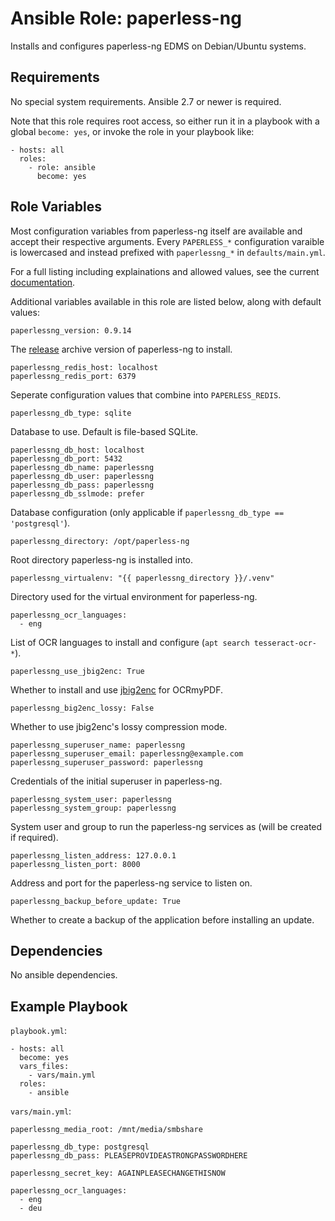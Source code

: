 Ansible Role: paperless-ng
==========================

Installs and configures paperless-ng EDMS on Debian/Ubuntu systems.

Requirements
------------

No special system requirements. Ansible 2.7 or newer is required.

Note that this role requires root access, so either run it in a playbook with a global `become: yes`, or invoke the role in your playbook like:

    - hosts: all
      roles:
        - role: ansible
          become: yes

Role Variables
--------------

Most configuration variables from paperless-ng itself are available and accept their respective arguments.
Every `PAPERLESS_*` configuration varaible is lowercased and instead prefixed with `paperlessng_*` in `defaults/main.yml`.

For a full listing including explainations and allowed values, see the current [documentation](https://paperless-ng.readthedocs.io/en/ng-0.9.14/configuration.html).

Additional variables available in this role are listed below, along with default values:

    paperlessng_version: 0.9.14

The [release](https://github.com/jonaswinkler/paperless-ng/releases) archive version of paperless-ng to install.

    paperlessng_redis_host: localhost
    paperlessng_redis_port: 6379

Seperate configuration values that combine into `PAPERLESS_REDIS`.

    paperlessng_db_type: sqlite

Database to use. Default is file-based SQLite.

    paperlessng_db_host: localhost
    paperlessng_db_port: 5432
    paperlessng_db_name: paperlessng
    paperlessng_db_user: paperlessng
    paperlessng_db_pass: paperlessng
    paperlessng_db_sslmode: prefer

Database configuration (only applicable if `paperlessng_db_type == 'postgresql'`).

    paperlessng_directory: /opt/paperless-ng

Root directory paperless-ng is installed into.

    paperlessng_virtualenv: "{{ paperlessng_directory }}/.venv"

Directory used for the virtual environment for paperless-ng.

    paperlessng_ocr_languages:
      - eng

List of OCR languages to install and configure (`apt search tesseract-ocr-*`).

    paperlessng_use_jbig2enc: True

Whether to install and use [jbig2enc](https://github.com/agl/jbig2enc) for OCRmyPDF.

    paperlessng_big2enc_lossy: False

Whether to use jbig2enc's lossy compression mode.

    paperlessng_superuser_name: paperlessng
    paperlessng_superuser_email: paperlessng@example.com
    paperlessng_superuser_password: paperlessng

Credentials of the initial superuser in paperless-ng.

    paperlessng_system_user: paperlessng
    paperlessng_system_group: paperlessng

System user and group to run the paperless-ng services as (will be created if required).

    paperlessng_listen_address: 127.0.0.1
    paperlessng_listen_port: 8000

Address and port for the paperless-ng service to listen on.

    paperlessng_backup_before_update: True

Whether to create a backup of the application before installing an update.

Dependencies
------------

No ansible dependencies.

Example Playbook
----------------
`playbook.yml`:

    - hosts: all
      become: yes
      vars_files:
        - vars/main.yml
      roles:
        - ansible

`vars/main.yml`:

    paperlessng_media_root: /mnt/media/smbshare

    paperlessng_db_type: postgresql
    paperlessng_db_pass: PLEASEPROVIDEASTRONGPASSWORDHERE

    paperlessng_secret_key: AGAINPLEASECHANGETHISNOW

    paperlessng_ocr_languages:
      - eng
      - deu
